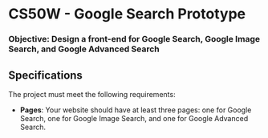 # CS50W - Google Search Prototype

### Objective: Design a front-end for Google Search, Google Image Search, and Google Advanced Search

## Specifications

The project must meet the following requirements:

* **Pages**: Your website should have at least three pages: one for Google Search, one for Google Image Search, and one for Google Advanced Search.
